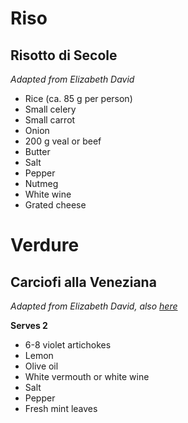 # Riso

## Risotto di Secole

_Adapted from Elizabeth David_

* Rice (ca. 85 g per person)
* Small celery
* Small carrot
* Onion
* 200 g veal or beef
* Butter
* Salt
* Pepper
* Nutmeg
* White wine
* Grated cheese

# Verdure

## Carciofi alla Veneziana

_Adapted from Elizabeth David, also [here](http://www.lifelovefood.co/venetian-style-artichokes/)_

__Serves 2__

* 6-8 violet artichokes
* Lemon
* Olive oil
* White vermouth or white wine
* Salt
* Pepper
* Fresh mint leaves

